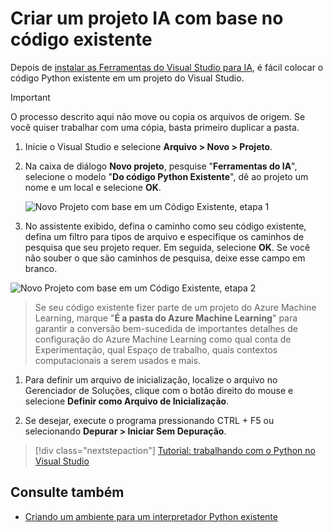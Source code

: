 ---
---
# <a name="create-an-ai-project-from-existing-code"></a>Criar um projeto IA com base no código existente

Depois de [instalar as Ferramentas do Visual Studio para IA](installation.md), é fácil colocar o código Python existente em um projeto do Visual Studio.

> [!Important]
>
> O processo descrito aqui não move ou copia os arquivos de origem. Se você quiser trabalhar com uma cópia, basta primeiro duplicar a pasta.

1. Inicie o Visual Studio e selecione **Arquivo > Novo > Projeto**.

1. Na caixa de diálogo **Novo projeto**, pesquise "**Ferramentas do IA**", selecione o modelo "**Do código Python Existente**", dê ao projeto um nome e um local e selecione **OK**.

    ![Novo Projeto com base em um Código Existente, etapa 1](media\create-project-existing\new-ai-project.png)

1. No assistente exibido, defina o caminho como seu código existente, defina um filtro para tipos de arquivo e especifique os caminhos de pesquisa que seu projeto requer. Em seguida, selecione **OK**. Se você não souber o que são caminhos de pesquisa, deixe esse campo em branco.

![Novo Projeto com base em um Código Existente, etapa 2](media\create-project-existing\azurebatch-newproject.png)

> Se seu código existente fizer parte de um projeto do Azure Machine Learning, marque "**É a pasta do Azure Machine Learning**" para garantir a conversão bem-sucedida de importantes detalhes de configuração do Azure Machine Learning como qual conta de Experimentação, qual Espaço de trabalho, quais contextos computacionais a serem usados e mais.

1. Para definir um arquivo de inicialização, localize o arquivo no Gerenciador de Soluções, clique com o botão direito do mouse e selecione **Definir como Arquivo de Inicialização**.

1. Se desejar, execute o programa pressionando CTRL + F5 ou selecionando **Depurar > Iniciar Sem Depuração**.

> [!div class="nextstepaction"]
> [Tutorial: trabalhando com o Python no Visual Studio](../python/tutorial-working-with-python-in-visual-studio-step-00-installation.md)

## <a name="see-also"></a>Consulte também

- [Criando um ambiente para um interpretador Python existente](../python/managing-python-environments-in-visual-studio.md#creating-an-environment-for-an-existing-interpreter)